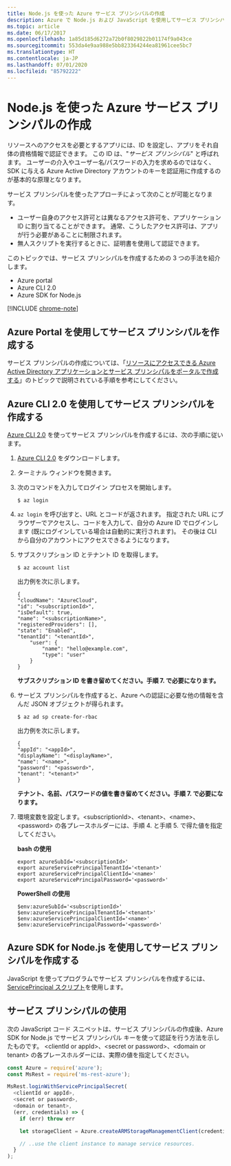 ```yaml
---
title: Node.js を使った Azure サービス プリンシパルの作成
description: Azure で Node.js および JavaScript を使用してサービス プリンシパルを認証する方法について説明します
ms.topic: article
ms.date: 06/17/2017
ms.openlocfilehash: 1a85d185d6272a72b0f8029822b01174f9a043ce
ms.sourcegitcommit: 553da4e9aa988e5bb823364244ea81961cee5bc7
ms.translationtype: HT
ms.contentlocale: ja-JP
ms.lasthandoff: 07/01/2020
ms.locfileid: "85792222"
---
```

# <a name="create-an-azure-service-principal-with-nodejs"></a>Node.js を使った Azure サービス プリンシパルの作成 

リソースへのアクセスを必要とするアプリには、ID を設定し、アプリをそれ自体の資格情報で認証できます。 この ID は、"*サービス プリンシパル*" と呼ばれます。 ユーザーの介入やユーザー名/パスワードの入力を求めるのではなく、SDK に与える Azure Active Directory アカウントのキーを認証用に作成するのが基本的な原理となります。

サービス プリンシパルを使ったアプローチによって次のことが可能となります。
- ユーザー自身のアクセス許可とは異なるアクセス許可を、アプリケーション ID に割り当てることができます。 通常、こうしたアクセス許可は、アプリが行う必要があることに制限されます。
- 無人スクリプトを実行するときに、証明書を使用して認証できます。

このトピックでは、サービス プリンシパルを作成するための 3 つの手法を紹介します。

- Azure portal
- Azure CLI 2.0
- Azure SDK for Node.js

[!INCLUDE [chrome-note](includes/chrome-note.md)]

## <a name="create-a-service-principal-using-the-azure-portal"></a>Azure Portal を使用してサービス プリンシパルを作成する

サービス プリンシパルの作成については、「[リソースにアクセスできる Azure Active Directory アプリケーションとサービス プリンシパルをポータルで作成する](https://azure.microsoft.com/documentation/articles/resource-group-create-service-principal-portal/)」のトピックで説明されている手順を参考にしてください。

## <a name="create-a-service-principal-using-the-azure-cli-20"></a>Azure CLI 2.0 を使用してサービス プリンシパルを作成する

[Azure CLI 2.0](/cli/azure/install-az-cli2) を使ってサービス プリンシパルを作成するには、次の手順に従います。

1. [Azure CLI 2.0](/cli/azure/install-az-cli2) をダウンロードします。

2. ターミナル ウィンドウを開きます。

3. 次のコマンドを入力してログイン プロセスを開始します。

    ```shell
    $ az login
    ```

4. `az login` を呼び出すと、URL とコードが返されます。 指定された URL にブラウザーでアクセスし、コードを入力して、自分の Azure ID でログインします (既にログインしている場合は自動的に実行されます)。 その後は CLI から自分のアカウントにアクセスできるようになります。

5. サブスクリプション ID とテナント ID を取得します。

    ```shell
    $ az account list
    ```

    出力例を次に示します。

    ```shell
    {
    "cloudName": "AzureCloud",
    "id": "<subscriptionId>",
    "isDefault": true,
    "name": "<subscriptionName>",
    "registeredProviders": [],
    "state": "Enabled",
    "tenantId": "<tenantId>",
        "user": {
            "name": "hello@example.com",
            "type": "user"
        }
    }
    ```

    **サブスクリプション ID を書き留めてください。手順 7. で必要になります。**

6. サービス プリンシパルを作成すると、Azure への認証に必要な他の情報を含んだ JSON オブジェクトが得られます。

    ```shell
    $ az ad sp create-for-rbac
    ```

    出力例を次に示します。

    ```shell
    {
    "appId": "<appId>",
    "displayName": "<displayName>",
    "name": "<name>",
    "password": "<password>",
    "tenant": "<tenant>"
    }
    ```

    **テナント、名前、パスワードの値を書き留めてください。手順 7. で必要になります。**

7. 環境変数を設定します。&lt;subscriptionId>、&lt;tenant>、&lt;name>、&lt;password> の各プレースホルダーには、手順 4. と手順 5. で得た値を指定してください。 

    **bash の使用**

    ```shell
    export azureSubId='<subscriptionId>'
    export azureServicePrincipalTenantId='<tenant>'
    export azureServicePrincipalClientId='<name>'
    export azureServicePrincipalPassword='<password>'
    ```

    **PowerShell の使用**

    ```shell
    $env:azureSubId='<subscriptionId>'
    $env:azureServicePrincipalTenantId='<tenant>'
    $env:azureServicePrincipalClientId='<name>'
    $env:azureServicePrincipalPassword='<password>'
    ```

## <a name="create-a-service-principal-using-the-azure-sdk-for-nodejs"></a>Azure SDK for Node.js を使用してサービス プリンシパルを作成する

JavaScript を使ってプログラムでサービス プリンシパルを作成するには、[ServicePrincipal スクリプト](https://github.com/Azure/azure-sdk-for-node/tree/master/Documentation/ServicePrincipal)を使用します。   

## <a name="using-the-service-principal"></a>サービス プリンシパルの使用

次の JavaScript コード スニペットは、サービス プリンシパルの作成後、Azure SDK for Node.js でサービス プリンシパル キーを使って認証を行う方法を示したものです。 &lt;clientId or appId>、&lt;secret or password>、&lt;domain or tenant> の各プレースホルダーには、実際の値を指定してください。

```javascript
const Azure = require('azure');
const MsRest = require('ms-rest-azure');

MsRest.loginWithServicePrincipalSecret(
  <clientId or appId>,
  <secret or password>,
  <domain or tenant>,
  (err, credentials) => {
    if (err) throw err

    let storageClient = Azure.createARMStorageManagementClient(credentials, '<azure-subscription-id>');

    // ..use the client instance to manage service resources.
  }
);
```
